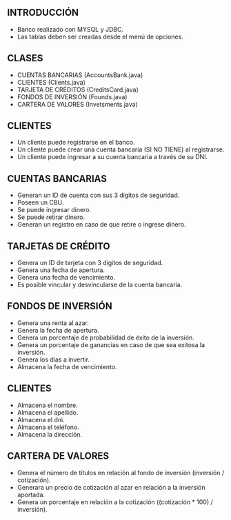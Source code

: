 ## INTRODUCCIÓN

- Banco realizado con MYSQL y JDBC.
- Las tablas deben ser creadas desde el menú de opciones.

## CLASES
- CUENTAS BANCARIAS (AccountsBank.java)
- CLIENTES (Clients.java)
- TARJETA DE CRÉDITOS (CreditsCard.java)
- FONDOS DE INVERSIÓN (Founds.java)
- CARTERA DE VALORES (Invetsments.java)

## CLIENTES
- Un cliente puede registrarse en el banco.
- Un cliente puede crear una cuenta bancaria (SI NO TIENE) al registrarse.
- Un cliente puede ingresar a su cuenta bancaria a través de su DNI.

## CUENTAS BANCARIAS
- Generan un ID de cuenta con sus 3 dígitos de seguridad.
- Poseen un CBU.
- Se puede ingresar dinero.
- Se puede retirar dinero.
- Generan un registro en caso de que retire o ingrese dinero.

## TARJETAS DE CRÉDITO
- Genera un ID de tarjeta con 3 dígitos de seguridad.
- Genera una fecha de apertura.
- Genera una fecha de vencimiento.
- Es posible vincular y desvincularse de la cuenta bancaria.

## FONDOS DE INVERSIÓN
- Genera una renta al azar.
- Genera la fecha de apertura.
- Genera un porcentaje de probabilidad de éxito de la inversión.
- Genera un porcentaje de ganancias en caso de que sea exitosa la inversión.
- Genera los días a invertir.
- Almacena la fecha de vencimiento.

## CLIENTES
- Almacena el nombre.
- Almacena el apellido.
- Almacena el dni.
- Almacena el teléfono.
- Almacena la dirección.

## CARTERA DE VALORES
- Genera el número de títulos en relación al fondo de inversión (inversión / cotización).
- Generara un precio de cotización al azar en relación a la inversión aportada.
- Genera un porcentaje en relación a la cotización ((cotización * 100) / inversión). 
